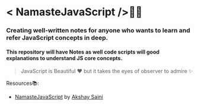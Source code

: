 # < NamasteJavaScript />👨‍💻

### Creating well-written notes for anyone who wants to learn and refer JavaScript concepts in deep.

#### This repository will have Notes as well code scripts will good explanations to understand JS core concepts.

> JavaScript is Beautiful ♥ but it takes the eyes of observer to admire ✨

Resources📚:

* [NamasteJavaScript](https://www.youtube.com/playlist?list=PLlasXeu85E9cQ32gLCvAvr9vNaUccPVNP) by [Akshay Saini](https://www.linkedin.com/in/akshaymarch7/?originalSubdomain=in)


